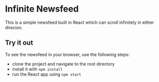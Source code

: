 # Infinite Newsfeed

This is a simple newsfeed built in React which can scroll infinitely in either direcion. 

## Try it out
To see the newsfeed in your browser, use the following steps:
- clone the project and navigate to the root directory
- install it with `npm install`
- run the React app using `npm start`